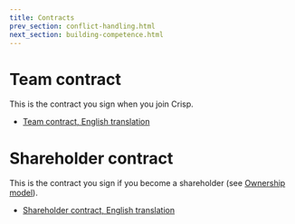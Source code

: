 ```yaml
---
title: Contracts
prev_section: conflict-handling.html
next_section: building-competence.html
---
```


Team contract
=============

This is the contract you sign when you join Crisp.

-   [Team contract, English translation](team-contract-en.html)

Shareholder contract
====================

This is the contract you sign if you become a shareholder (see [Ownership model](ownership-model.html)).

-   [Shareholder contract, English translation](shareholder-contract-en.html)
